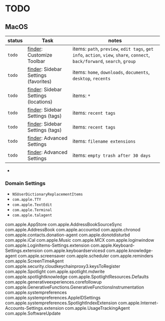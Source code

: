 # TODO

## MacOS

| status | Task                                           | notes                                                                                                                      |
| ------ | ---------------------------------------------- | -------------------------------------------------------------------------------------------------------------------------- |
| `todo` | [finder][finder]: Customize Toolbar            | items: `path`, `preview`, `edit tags`, `get info`, `action`, `view`, `share`, `connect`, `back/forward`, `search`, `group` |
| `todo` | [finder][finder]: Sidebar Settings (favorites) | items: `home`, `downloads`, `documents`, `desktop`, `recents`                                                              |
| `todo` | [finder][finder]: Sidebar Settings (locations) | items: `*`                                                                                                                 |
| `todo` | [finder][finder]: Sidebar Settings (tags)      | items: `recent tags`                                                                                                       |
| `todo` | [finder][finder]: Sidebar Settings (tags)      | items: `recent tags`                                                                                                       |
| `todo` | [finder][finder]: Advanced Settings            | items: `filename extensions`                                                                                               |
| `todo` | [finder][finder]: Advanced Settings            | items: `empty trash after 30 days`                                                                                         |

- [finder]: ./

### Domain Settings

- `NSUserDictionaryReplacementItems`
- `com.apple.TTY`
- `com.apple.TextEdit`
- `com.apple.Terminal`
- `com.apple.talagent`

com.apple.AppStore
com.apple.AddressBookSourceSync
com.apple.AddressBook
com.apple.accountsd
com.apple.chronod
com.apple.contacts.donation-agent
com.apple.donotdisturbd
com.apple.iCal
com.apple.Music
com.apple.MCX
com.apple.loginwindow
com.apple.LoginItems-Settings.extension
com.apple.Keyboard-Settings.extension
com.apple.keyboardservicesd
com.apple.knowledge-agent
com.apple.screensaver
com.apple.scheduler
com.apple.reminders
com.apple.ScreenTimeAgent
com.apple.security.cloudkeychainproxy3.keysToRegister
com.apple.Spotlight
com.apple.spotlight.mdwrite
com.apple.spotlightknowledge
com.apple.SpotlightResources.Defaults
com.apple.generativeexperiences.corefollowup
com.apple.GenerativeFunctions.GenerativeFunctionsInstrumentation
com.apple.systempreferences
com.apple.systempreferences.AppleIDSettings
com.apple.systempreferences.SpotlightIndexExtension
com.apple.Internet-Accounts-Settings.extension
com.apple.UsageTrackingAgent
com.apple.SoftwareUpdate
